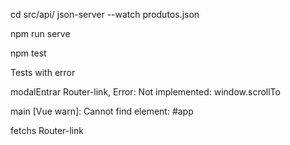 cd src/api/
json-server --watch produtos.json

npm run serve

npm test

Tests with error

modalEntrar Router-link, Error: Not implemented: window.scrollTo

main [Vue warn]: Cannot find element: #app

fetchs Router-link

